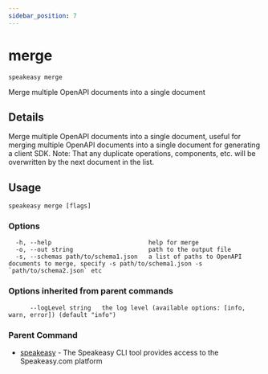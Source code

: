 ```yaml
---
sidebar_position: 7
---
```


# merge  
`speakeasy merge`  


Merge multiple OpenAPI documents into a single document  

## Details

Merge multiple OpenAPI documents into a single document, useful for merging multiple OpenAPI documents into a single document for generating a client SDK.
Note: That any duplicate operations, components, etc. will be overwritten by the next document in the list.

## Usage

```
speakeasy merge [flags]
```

### Options

```
  -h, --help                           help for merge
  -o, --out string                     path to the output file
  -s, --schemas path/to/schema1.json   a list of paths to OpenAPI documents to merge, specify -s path/to/schema1.json -s `path/to/schema2.json` etc
```

### Options inherited from parent commands

```
      --logLevel string   the log level (available options: [info, warn, error]) (default "info")
```

### Parent Command

* [speakeasy](/docs/speakeasy-reference/cli/getting-started)	 - The Speakeasy CLI tool provides access to the Speakeasy.com platform
